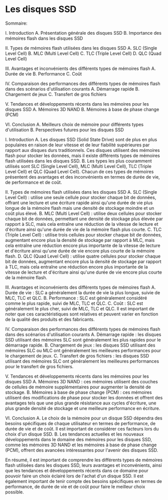 Les disques SSD
======
<!-- meta ------------------------------------------------------------------------------

Description ==  Les ssd et types de mémoire
Tags        ==  Article SSD memoire

Post_Type   ==  Article
Preview     ==  django
Author      ==  Loxcy

Version     == 0.1
Featured    == True
Visible     == False
Draft       == True

created_at  == 2022-01-15 00:00:00
published_at== 2022-01-15 00:00:00
updated_at   == 2022-01-15 00:00:00


---------------------------------------------------------------------------- endmeta -->
Sommaire:

I. Introduction
A. Présentation générale des disques SSD
B. Importance des mémoires flash dans les disques SSD

II. Types de mémoires flash utilisées dans les disques SSD
A. SLC (Single Level Cell)
B. MLC (Multi Level Cell)
C. TLC (Triple Level Cell)
D. QLC (Quad Level Cell)

III. Avantages et inconvénients des différents types de mémoires flash
A. Durée de vie
B. Performance
C. Coût

IV. Comparaison des performances des différents types de mémoires flash dans des scénarios d'utilisation courants
A. Démarrage rapide
B. Chargement de jeux
C. Transfert de gros fichiers

V. Tendances et développements récents dans les mémoires pour les disques SSD
A. Mémoires 3D NAND
B. Mémoires à base de phase change (PCM)

VI. Conclusion
A. Meilleurs choix de mémoire pour différents types d'utilisation
B. Perspectives futures pour les disques SSD

I. Introduction
A. Les disques SSD (Solid State Drive) sont de plus en plus populaires en raison de leur vitesse et de leur fiabilité supérieures par rapport aux disques durs traditionnels. Ces disques utilisent des mémoires flash pour stocker les données, mais il existe différents types de mémoires flash utilisées dans les disques SSD.
B. Les types les plus couramment utilisés sont SLC (Single Level Cell), MLC (Multi Level Cell), TLC (Triple Level Cell) et QLC (Quad Level Cell). Chacun de ces types de mémoires présentent des avantages et des inconvénients en termes de durée de vie, de performance et de coût.

II. Types de mémoires flash utilisées dans les disques SSD
A. SLC (Single Level Cell) : utilise une seule cellule pour stocker chaque bit de données, offrant une lecture et une écriture rapide ainsi qu'une durée de vie plus longue de la mémoire flash mais une densité de stockage moindre et un coût plus élevé.
B. MLC (Multi Level Cell) : utilise deux cellules pour stocker chaque bit de données, permettant une densité de stockage plus élevée par rapport à SLC, mais cela entraîne une réduction de la vitesse de lecture et d'écriture ainsi qu'une durée de vie de la mémoire flash plus courte.
C. TLC (Triple Level Cell) : utilise trois cellules pour stocker chaque bit de données, augmentant encore plus la densité de stockage par rapport à MLC, mais cela entraîne une réduction encore plus importante de la vitesse de lecture et d'écriture ainsi qu'une durée de vie encore plus courte de la mémoire flash.
D. QLC (Quad Level Cell) : utilise quatre cellules pour stocker chaque bit de données, augmentant encore plus la densité de stockage par rapport à TLC, mais cela entraîne une réduction encore plus importante de la vitesse de lecture et d'écriture ainsi qu'une durée de vie encore plus courte de la mémoire flash.

III. Avantages et inconvénients des différents types de mémoires flash
A. Durée de vie : SLC a généralement la durée de vie la plus longue, suivie de MLC, TLC et QLC.
B. Performance : SLC est généralement considéré comme le plus rapide, suivi de MLC, TLC et QLC.
C. Coût : SLC est généralement le plus cher, suivi de MLC, TLC et QLC. Il est important de noter que ces caractéristiques sont relatives et peuvent varier en fonction de la qualité des produits et des fabricants.

IV. Comparaison des performances des différents types de mémoires flash dans des scénarios d'utilisation courants
A. Démarrage rapide : les disques SSD utilisant des mémoires SLC sont généralement les plus rapides pour le démarrage rapide.
B. Chargement de jeux : les disques SSD utilisant des mémoires SLC ou MLC ont généralement les meilleures performances pour le chargement de jeux.
C. Transfert de gros fichiers : les disques SSD utilisant des mémoires SLC ont généralement les meilleures performances pour le transfert de gros fichiers.

V. Tendances et développements récents dans les mémoires pour les disques SSD
A. Mémoires 3D NAND : ces mémoires utilisent des couches de cellules de mémoire supplémentaires pour augmenter la densité de stockage.
B. Mémoires à base de phase change (PCM) : ces mémoires utilisent des modifications de phase pour stocker les données et offrent des avantages tels que une plus grande résistance aux cycles d'écriture, une plus grande densité de stockage et une meilleure performance en écriture.

VI. Conclusion
A. Le choix de la mémoire pour un disque SSD dépendra des besoins spécifiques de chaque utilisateur en termes de performance, de durée de vie et de coût. Il est important de considérer ces facteurs lors du choix d'un disque SSD.
B. Les tendances actuelles et les nouveaux développements dans le domaine des mémoires pour les disques SSD, comme les mémoires 3D NAND et les mémoires à base de phase change (PCM), offrent des avancées intéressantes pour l'avenir des disques SSD.

En résumé, il est important de comprendre les différents types de mémoires flash utilisées dans les disques SSD, leurs avantages et inconvénients, ainsi que les tendances et développements récents dans ce domaine pour pouvoir faire un choix éclairé lors de l'achat d'un disque SSD. Il est également important de tenir compte des besoins spécifiques en termes de performance, de durée de vie et de coût pour faire le meilleur choix possible.